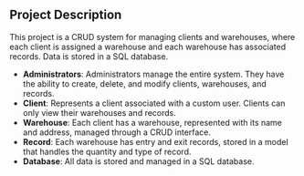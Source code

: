 ## Project Description

This project is a CRUD system for managing clients and warehouses, where each client is assigned a warehouse and each warehouse has associated records. Data is stored in a SQL database.

- **Administrators**: Administrators manage the entire system. They have the ability to create, delete, and modify clients, warehouses, and records.
- **Client**: Represents a client associated with a custom user. Clients can only view their warehouses and records.
- **Warehouse**: Each client has a warehouse, represented with its name and address, managed through a CRUD interface.
- **Record**: Each warehouse has entry and exit records, stored in a model that handles the quantity and type of record.
- **Database**: All data is stored and managed in a SQL database.
